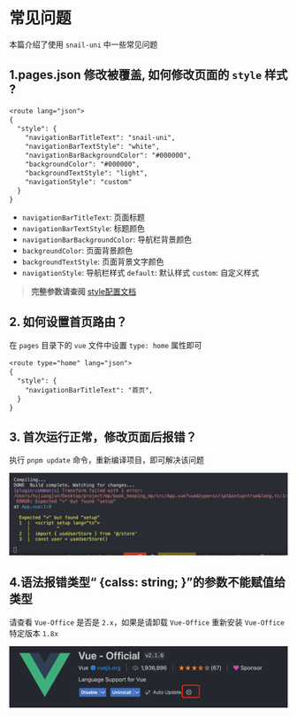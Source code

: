 # 常见问题

本篇介绍了使用 `snail-uni` 中一些常见问题

## 1.pages.json 修改被覆盖, 如何修改页面的 `style` 样式 ?

```vue
<route lang="json">
{
  "style": { 
    "navigationBarTitleText": "snail-uni", 
    "navigationBarTextStyle": "white", 
    "navigationBarBackgroundColor": "#000000",
    "backgroundColor": "#000000",
    "backgroundTextStyle": "light",
    "navigationStyle": "custom"
  }
}
```

- `navigationBarTitleText`: 页面标题
- `navigationBarTextStyle`: 标题颜色
- `navigationBarBackgroundColor`: 导航栏背景颜色
- `backgroundColor`: 页面背景颜色
- `backgroundTextStyle`: 页面背景文字颜色
- `navigationStyle`: 导航栏样式 `default`: 默认样式 `custom`: 自定义样式

> **完整参数请查阅** [style配置文档](https://uniapp.dcloud.net.cn/collocation/pages?id=style)

## 2. 如何设置首页路由？

在 `pages` 目录下的 `vue` 文件中设置 `type: home` 属性即可

```vue
<route type="home" lang="json">
{
  "style": { 
    "navigationBarTitleText": "首页",
  }
}
```

## 3. 首次运行正常，修改页面后报错？

执行 `pnpm update` 命令，重新编译项目，即可解决该问题

![运行报错](../public/question1.jpg)

## 4.语法报错类型“ {calss: string; }”的参数不能赋值给类型

请查看 `Vue-Office` 是否是 `2.x`，如果是请卸载 `Vue-Office` 重新安装 `Vue-Office` 特定版本 `1.8x`

![语法报错](../public/question2.png)
